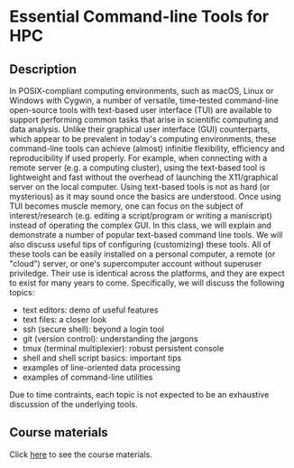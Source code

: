 # Essential Command-line Tools for HPC

## Description

In POSIX-compliant computing environments, such as macOS, Linux or Windows with
Cygwin, a number of versatile, time-tested command-line open-source tools with
text-based user interface (TUI) are available to support performing common
tasks that arise in scientific computing and data analysis.  Unlike their
graphical user interface (GUI) counterparts, which appear to be prevalent in
today's computing environments, these command-line tools can achieve (almost)
infinitie flexibility, efficiency and reproducibility if used properly.  For
example, when connecting with a remote server (e.g. a computing cluster), using
the text-based tool is lightweight and fast without the overhead of launching
the X11/graphical server on the local computer.  Using text-based tools is not
as hard (or mysterious) as it may sound once the basics are understood.  Once
using TUI becomes muscle memory, one can focus on the subject of
interest/research (e.g. editing a script/program or writing a maniscript)
instead of operating the complex GUI. In this class, we will explain and
demonstrate a number of popular text-based command line tools.  We will also discuss
useful tips of configuring (customizing) these tools.  All of these tools can
be easily installed on a personal computer, a remote (or "cloud") server, or
one's supercomputer account without superuser priviledge.  Their use is
identical across the platforms, and they are expect to exist for many years to
come.  Specifically, we will discuss the following topics:

- text editors: demo of useful features
- text files: a closer look
- ssh (secure shell): beyond a login tool
- git (version control): understanding the jargons
- tmux (terminal multiplexier): robust persistent console 
- shell and shell script basics: important tips
- examples of line-oriented data processing
- examples of command-line utilities

Due to time contraints, each topic is not expected to be an exhaustive
discussion of the underlying tools. 

## Course materials

Click [here](tut/index.md) to see the course materials.

